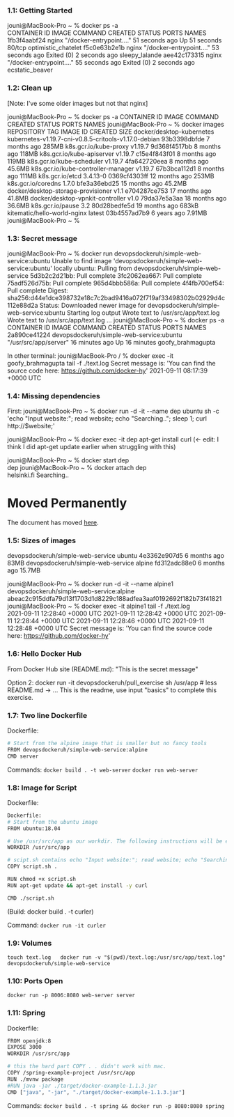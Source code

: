 ### 1.1: Getting Started

jouni@MacBook-Pro ~ % docker ps -a     
CONTAINER ID   IMAGE     COMMAND                  CREATED          STATUS                     PORTS     NAMES
1fb3f4aabf24   nginx     "/docker-entrypoint.…"   51 seconds ago   Up 51 seconds              80/tcp    optimistic_chatelet
f5c0e63b2e1b   nginx     "/docker-entrypoint.…"   53 seconds ago   Exited (0) 2 seconds ago             sleepy_lalande
aee42c173315   nginx     "/docker-entrypoint.…"   55 seconds ago   Exited (0) 2 seconds ago             ecstatic_beaver


### 1.2: Clean up 

[Note: I've some older images but not that nginx]

jouni@MacBook-Pro ~ % docker ps -a
CONTAINER ID   IMAGE     COMMAND   CREATED   STATUS    PORTS     NAMES
jouni@MacBook-Pro ~ % docker images
REPOSITORY                           TAG                                                     IMAGE ID       CREATED         SIZE
docker/desktop-kubernetes            kubernetes-v1.19.7-cni-v0.8.5-critools-v1.17.0-debian   93b3398dbfde   7 months ago    285MB
k8s.gcr.io/kube-proxy                v1.19.7                                                 9d368f4517bb   8 months ago    118MB
k8s.gcr.io/kube-apiserver            v1.19.7                                                 c15e4f843f01   8 months ago    119MB
k8s.gcr.io/kube-scheduler            v1.19.7                                                 4fa642720eea   8 months ago    45.6MB
k8s.gcr.io/kube-controller-manager   v1.19.7                                                 67b3bca112d1   8 months ago    111MB
k8s.gcr.io/etcd                      3.4.13-0                                                0369cf4303ff   12 months ago   253MB
k8s.gcr.io/coredns                   1.7.0                                                   bfe3a36ebd25   15 months ago   45.2MB
docker/desktop-storage-provisioner   v1.1                                                    e704287ce753   17 months ago   41.8MB
docker/desktop-vpnkit-controller     v1.0                                                    79da37e5a3aa   18 months ago   36.6MB
k8s.gcr.io/pause                     3.2                                                     80d28bedfe5d   19 months ago   683kB
kitematic/hello-world-nginx          latest                                                  03b4557ad7b9   6 years ago     7.91MB
jouni@MacBook-Pro ~ %   

### 1.3: Secret message

jouni@MacBook-Pro ~ % docker run devopsdockeruh/simple-web-service:ubuntu
Unable to find image 'devopsdockeruh/simple-web-service:ubuntu' locally
ubuntu: Pulling from devopsdockeruh/simple-web-service
5d3b2c2d21bb: Pull complete 
3fc2062ea667: Pull complete 
75adf526d75b: Pull complete 
965d4bbb586a: Pull complete 
4f4fb700ef54: Pull complete 
Digest: sha256:d44e1dce398732e18c7c2bad9416a072f719af33498302b02929d4c112e88d2a
Status: Downloaded newer image for devopsdockeruh/simple-web-service:ubuntu
Starting log output
Wrote text to /usr/src/app/text.log
Wrote text to /usr/src/app/text.log
...
jouni@MacBook-Pro ~ % docker ps -a
CONTAINER ID   IMAGE                                      COMMAND                  CREATED          STATUS                        PORTS     NAMES
2a890ce41224   devopsdockeruh/simple-web-service:ubuntu   "/usr/src/app/server"    16 minutes ago   Up 16 minutes                           goofy_brahmagupta

In other terminal:
jouni@MacBook-Pro / % docker exec -it goofy_brahmagupta tail -f ./text.log
Secret message is: 'You can find the source code here: https://github.com/docker-hy'
2021-09-11 08:17:39 +0000 UTC


### 1.4: Missing dependencies

First:
jouni@MacBook-Pro ~ % docker run -d -it --name dep ubuntu sh -c 'echo "Input website:"; read website; echo "Searching.."; sleep 1; curl http://$website;' 

jouni@MacBook-Pro ~ % docker exec -it dep apt-get install curl  (<- edit: I think I did apt-get update earlier when struggling with this)

jouni@MacBook-Pro ~ % docker start dep                        
dep
jouni@MacBook-Pro ~ % docker attach dep                       
helsinki.fi
Searching..
<!DOCTYPE HTML PUBLIC "-//IETF//DTD HTML 2.0//EN">
<html><head>
<title>301 Moved Permanently</title>
</head><body>
<h1>Moved Permanently</h1>
<p>The document has moved <a href="https://www.helsinki.fi/">here</a>.</p>
</body></html>


### 1.5: Sizes of images

devopsdockeruh/simple-web-service    ubuntu 4e3362e907d5   6 months ago    83MB
devopsdockeruh/simple-web-service    alpine fd312adc88e0   6 months ago    15.7MB

jouni@MacBook-Pro ~ % docker run -d -it --name alpine1 devopsdockeruh/simple-web-service:alpine
abeac2c915ddfa79d13f1703d1d8229c188adfea3aaf0192692f182b73f41821
jouni@MacBook-Pro ~ % docker exec -it alpine1 tail -f ./text.log                             
2021-09-11 12:28:40 +0000 UTC
2021-09-11 12:28:42 +0000 UTC
2021-09-11 12:28:44 +0000 UTC
2021-09-11 12:28:46 +0000 UTC
2021-09-11 12:28:48 +0000 UTC
Secret message is: 'You can find the source code here: https://github.com/docker-hy'

### 1.6: Hello Docker Hub
From Docker Hub site (README.md):
"This is the secret message"

Option 2: 
docker run -it devopsdockeruh/pull_exercise sh
/usr/app # less README.md
-> 
...
This is the readme, use input "basics" to complete this exercise.

### 1.7: Two line Dockerfile

Dockerfile:
```sh
# Start from the alpine image that is smaller but no fancy tools
FROM devopsdockeruh/simple-web-service:alpine
CMD server
```

Commands:
``docker build . -t web-server``
``docker run web-server``

### 1.8: Image for Script

Dockerfile:
```sh
Dockerfile:
# Start from the ubuntu image
FROM ubuntu:18.04

# Use /usr/src/app as our workdir. The following instructions will be executed in this location.
WORKDIR /usr/src/app

# scipt.sh contains echo "Input website:"; read website; echo "Searching.."; sleep 1; curl http://$website;
COPY script.sh .

RUN chmod +x script.sh
RUN apt-get update && apt-get install -y curl 

CMD ./script.sh
```

(Build: docker build . -t curler)

Command: ``docker run -it curler``

### 1.9: Volumes

``touch text.log  
docker run -v "$(pwd)/text.log:/usr/src/app/text.log" devopsdockeruh/simple-web-service``

### 1.10: Ports Open

``docker run -p 8006:8080 web-server server``

### 1.11: Spring

Dockerfile: 
```sh
FROM openjdk:8
EXPOSE 3000
WORKDIR /usr/src/app

# this the hard part COPY . . didn't work with mac.
COPY /spring-example-project /usr/src/app 
RUN ./mvnw package
#RUN java -jar ./target/docker-example-1.1.3.jar
CMD ["java", "-jar", "./target/docker-example-1.1.3.jar"]
```

Commands: ``docker build . -t spring && docker run -p 8080:8080 spring``
